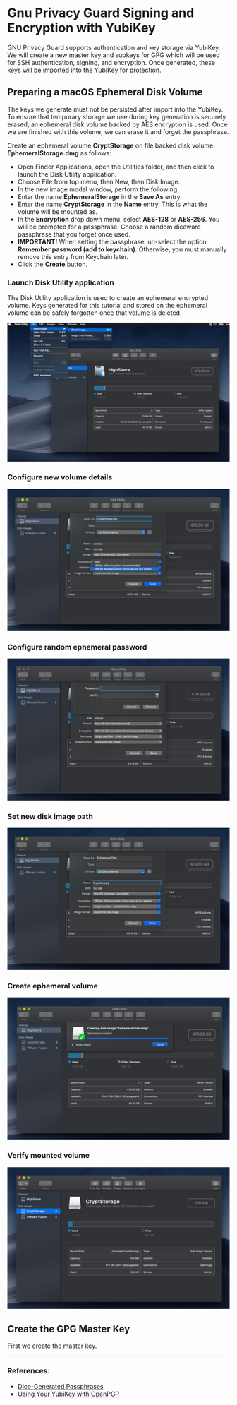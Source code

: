 # Gnu Privacy Guard Signing and Encryption with YubiKey

GNU Privacy Guard supports authentication and key storage via YubiKey.  We will create a new master key and subkeys for GPG which will be used for SSH authentication, signing, and encryption. Once generated, these keys will be imported into the YubiKey for protection.

## Preparing a macOS Ephemeral Disk Volume

The keys we generate must not be persisted after import into the YubiKey. To ensure that temporary storage we use during key generation is securely erased, an ephemeral disk volume backed by AES encryption is used. Once we are finished with this volume, we can erase it and forget the passphrase.

Create an ephemeral volume **CryptStorage** on file backed disk volume **EphemeralStorage.dmg** as follows:

- Open Finder Applications, open the Utilities folder, and then click to launch the Disk Utility application.
- Choose File from top menu, then New, then Disk Image.
- In the new image modal window, perform the following:
- Enter the name **EphemeralStorage** in the **Save As** entry.
- Enter the name **CryptStorage** in the **Name** entry. This is what the volume will be mounted as.
- In the **Encryption** drop down menu, select **AES-128** or **AES-256**. You will be prompted for a passphrase. Choose a random diceware passphrase that you forget once used.
- **IMPORTANT!** When setting the passphrase, un-select the option **Remember password (add to keychain)**. Otherwise, you must manually remove this entry from Keychain later.
- Click the **Create** button.

### Launch Disk Utility application

The Disk Utility application is used to create an ephemeral encrypted volume. Keys generated for this tutorial and stored on the ephemeral volume can be safely forgotten once that volume is deleted.

[![Create new disk volume](/img/disk-utility-new-disk.png "Create new disk volume")](/img/disk-utility-new-disk.png)

### Configure new volume details

[![Configure new disk volume details](/img/disk-utility-ephemeral-disk-setup.png "Configure new volume details")](/img/disk-utility-ephemeral-disk-setup.png)

### Configure random ephemeral password

[![Configure random ephemeral password](/img/disk-utility-ephemeral-disk-password.png "Configure random ephemeral password")](/img/disk-utility-ephemeral-disk-password.png)

### Set new disk image path

[![Set new disk image path](/img/disk-utility-ephemeral-disk-image-path.png "Set new disk image path")](/img/disk-utility-ephemeral-disk-image-path.png)

### Create ephemeral volume

[![Create ephemeral volume](/img/disk-utility-ephemeral-disk-create.png "Create ephemeral volume")](/img/disk-utility-ephemeral-disk-create.png)

### Verify mounted volume

[![Verify mounted volume](/img/disk-utility-ephemeral-disk-mounted.png "Verify mounted volume")](/img/disk-utility-ephemeral-disk-mounted.png)


## Create the GPG Master Key

First we create the master key.

---

### References:

- [Dice-Generated Passphrases](https://www.eff.org/dice)
- [Using Your YubiKey with OpenPGP](https://support.yubico.com/support/solutions/articles/15000006420-using-your-yubikey-with-openpgp)
